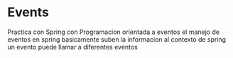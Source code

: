 # Events
Practica con Spring con Programacion orientada a eventos 
el manejo de eventos en spring basicamente suben la informacion al contexto de spring 
un evento puede llamar a diferentes eventos 
